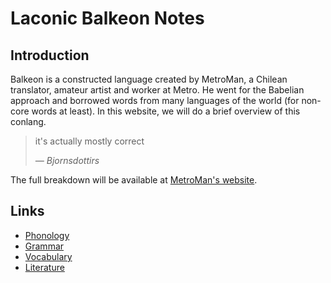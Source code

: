 # Laconic Balkeon Notes
## Introduction
Balkeon is a constructed language created by MetroMan, a Chilean translator, amateur artist and worker at Metro. He went for the Babelian approach and borrowed words from many languages of the world (for non-core words at least).
In this website, we will do a brief overview of this conlang.

<blockquote>
<p>it's actually mostly correct</p>
<cite>― Bjornsdottirs</cite>
</blockquote>

The full breakdown will be available at [MetroMan's website](https://www.metroman.me/).

## Links
- [Phonology](Phonology/index.md)
- [Grammar](Grammar/index.md)
- [Vocabulary](Vocabulary/index.md)
- [Literature](Literature/index.md)
